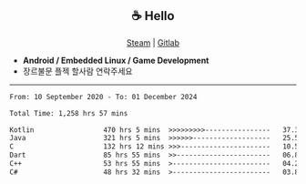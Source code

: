 <h2 align="center"> ☕ Hello </h2>

<p align="center">
  <a href="https://steamcommunity.com/id/Niforances/">Steam</a> |
  <a href="https://gitlab.com/niforances">Gitlab</a>
</p>

 - **Android / Embedded Linux / Game Development**
 - 장르불문 플젝 할사람 연락주세요

------

<!--START_SECTION:waka-->

```txt
From: 10 September 2020 - To: 01 December 2024

Total Time: 1,258 hrs 57 mins

Kotlin                 470 hrs 5 mins  >>>>>>>>>----------------   37.34 %
Java                   321 hrs 5 mins  >>>>>>-------------------   25.50 %
C                      132 hrs 12 mins >>>----------------------   10.50 %
Dart                   85 hrs 55 mins  >>-----------------------   06.82 %
C++                    53 hrs 55 mins  >------------------------   04.28 %
C#                     48 hrs 32 mins  >------------------------   03.86 %
```

<!--END_SECTION:waka-->
